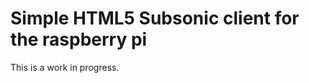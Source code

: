 Simple HTML5 Subsonic client for the raspberry pi
=================================================

This is a work in progress.